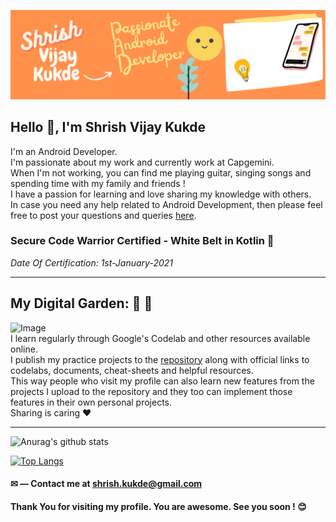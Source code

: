 

![Image](https://github.com/shrishkukde/shrishkukde/blob/main/Shrish's_Profile_Banner.png)

## Hello 👋, I'm Shrish Vijay Kukde 


I'm an Android Developer.  
I'm passionate about my work and currently work at Capgemini.  
When I'm not working, you can find me playing guitar, singing songs and spending time with my family and friends !  
I have a passion for learning and love sharing my knowledge with others.  
In case you need any help related to Android Development, then please feel free to post your questions and queries [here](https://github.com/shrishkukde/shrishkukde/issues/new/choose).  

### Secure Code Warrior Certified - White Belt in Kotlin :beginner:
*Date Of Certification: 1st-January-2021*
___
## My Digital Garden: :evergreen_tree: :sunflower:  
![Image](https://img.shields.io/badge/Language-Kotlin-orange)  
I learn regularly through Google's Codelab and other resources available online.  
I publish my practice projects to the [repository](https://github.com/shrishkukde?tab=repositories) along with official links to codelabs, documents, cheat-sheets and helpful resources.  
This way people who visit my profile can also learn new features from the projects I upload to the repository and they too can implement those features in their own personal projects.    
Sharing is caring :heart:

___

![Anurag's github stats](https://github-readme-stats.vercel.app/api?username=shrishkukde&show_icons=true)

[![Top Langs](https://github-readme-stats.vercel.app/api/top-langs/?username=shrishkukde&layout=compact)](https://github.com/anuraghazra/github-readme-stats)

#### ✉ — Contact me at shrish.kukde@gmail.com

#### Thank You for visiting my profile. You are awesome. See you soon ! :blush:
